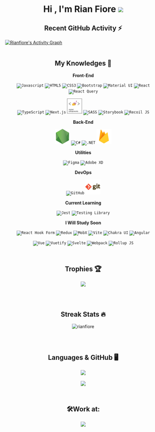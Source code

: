 <div id="header" align="center">
  
<h1 align="center">Hi , I'm Rian Fiore <img src="https://media.giphy.com/media/hvRJCLFzcasrR4ia7z/giphy.gif" width="35"></h1>
</div>

<h2 align="center">Recent GitHub Activity ⚡</h2>
   <a href="https://github.com/littlegudy"><img alt="Rianfiore's Activity Graph" src="https://activity-graph.herokuapp.com/graph?username=Rianfiore&custom_title=Rian's%20Contribution%20Graph&theme=dracula" /></a>
    <br>
    <br>
    
  <h2 align="center">My Knowledges 🧠</h2>
<div align="center">

**Front-End**

<code><img alt="Javascript" src="https://img.icons8.com/color/48/000000/javascript.png"/></code>
<code><img alt="HTML5" src="https://img.icons8.com/color/48/000000/html-5.png"/></code>
<code><img alt="CSS3" src="https://img.icons8.com/color/48/000000/css3.png"/></code>
<code><img alt="Bootstrap" height="48" src="https://img.icons8.com/color/48/000000/bootstrap.png"/></code>
<code><img alt="Material UI" src="https://img.icons8.com/color/48/000000/material-ui.png"/></code>
<code><img alt="React" src="https://img.icons8.com/officexs/48/000000/react.png"/></code>
<code><img alt="React Query" height="48" src="https://react-query-v3.tanstack.com/_next/static/images/emblem-light-628080660fddb35787ff6c77e97ca43e.svg"/></code>

<code><img height="48" alt="TypeScript" src="https://icons-for-free.com/download-icon-typescript+plain-1324760574122087083_256.ico"/></code>
<code><img height="48" alt="Next.js" src="https://www.rlogical.com/wp-content/uploads/2021/08/Rlogical-Blog-Images-thumbnail.png"/></code>
<code><img height="48" alt="Styled Components" src="https://raw.githubusercontent.com/github/explore/80688e429a7d4ef2fca1e82350fe8e3517d3494d/topics/styled-components/styled-components.png"/></code>
<code><img height="48" alt="SASS" src="https://upload.wikimedia.org/wikipedia/commons/thumb/9/96/Sass_Logo_Color.svg/640px-Sass_Logo_Color.svg.png"/></code>
<code><img height="48" alt="Storybook" src="https://avatars.githubusercontent.com/u/22632046?s=200&v=4"/></code>
<code><img height="48" alt="Recoil JS" src="https://pbs.twimg.com/profile_images/1377116487933030410/kyyHFjc2_400x400.jpg"/></code>


**Back-End**

<code><img height="48" src="https://raw.githubusercontent.com/github/explore/80688e429a7d4ef2fca1e82350fe8e3517d3494d/topics/nodejs/nodejs.png" alt="Nodejs"/></code>
<code><img height="48" src="https://growiz.com.br/wp-content/uploads/2020/08/kisspng-c-programming-language-logo-microsoft-visual-stud-atlas-portfolio-5b899192d7c600.1628571115357423548838.png" alt="C#"/></code>
<code><img height="48" src="https://s3-ap-southeast-1.amazonaws.com/homepage-media/wp-content/uploads/2020/03/04092434/NET_Core_Logo.png" alt=".NET"/></code>
<code><img height="48" src="https://raw.githubusercontent.com/github/explore/80688e429a7d4ef2fca1e82350fe8e3517d3494d/topics/firebase/firebase.png" alt="Firebase"/></code>


**Utilities**

<code><img height="48" src="https://cdn2.downdetector.com/static/uploads/logo/figma2.png" alt="Figma"/></code>
<code><img height="48" src="https://upload.wikimedia.org/wikipedia/commons/thumb/c/c2/Adobe_XD_CC_icon.svg/788px-Adobe_XD_CC_icon.svg.png" alt="Adobe XD"/></code>


**DevOps** 

<code><img height="48" src="https://cdn3.iconfinder.com/data/icons/inficons/512/github.png" alt="GitHub"/></code>
<code><img height="48" src="https://raw.githubusercontent.com/github/explore/80688e429a7d4ef2fca1e82350fe8e3517d3494d/topics/git/git.png" alt="Git"/></code>

**Current Learning**

<code><img height="48" alt="Jest" src="https://viget.imgix.net/jest.png?auto=format%2Ccompress&crop=focalpoint&fit=crop&fp-x=0.5&fp-y=0.5&ixlib=php-2.1.1&q=90&s=882391e6854c3c621bcdc2df1c80c2e7"/></code>
<code><img height="48" alt="Testing Library" src="https://testing-library.com/img/octopus-128x128.png"/></code>

**I Will Study Soon**

<code><img height="48" alt="React Hook Form" src="https://avatars.githubusercontent.com/u/53986236?s=280&v=4"/></code>
<code><img height="48" alt="Redux" src="https://cdn.worldvectorlogo.com/logos/redux.svg"/></code>
<code><img height="48" alt="MobX" src="https://mobx.js.org/img/mobx.png"/></code>
<code><img height="48" alt="Vite" src="https://vitejs.dev/logo-with-shadow.png"/></code>
<code><img height="48" alt="Chakra UI" src="https://miro.medium.com/max/400/1*q0emKRBNI0Sv_NseTYRDwg.png"/></code>
<code><img height="48" alt="Angular" src="https://angular.io/assets/images/logos/angularjs/AngularJS-Shield.svg"/></code>

<code><img height="48" alt="Vue" src="https://vuejs.org/images/logo.png"/></code>
<code><img height="48" alt="Vuetify" src="https://cdn.vuetifyjs.com/images/logos/vuetify-logo-300.png"/></code>
<code><img height="48" alt="Svelte" src="https://upload.wikimedia.org/wikipedia/commons/thumb/1/1b/Svelte_Logo.svg/199px-Svelte_Logo.svg.png"/></code>
<code><img height="48" alt="Webpack" src="https://webpack.js.org/icon-pwa-512x512.d3dae4189855b3a72ff9.png"/></code>
<code><img height="48" alt="Rollup JS" src="https://seeklogo.com/images/R/rollup-js-logo-F3925E2546-seeklogo.com.png"/></code>

</div>
  <br>
<h2 align="center">Trophies 🏆</h2>
<p align="center">
  <a href="https://github.com/rianfiore">
    <img
      align="center"
      src="https://github-profile-trophy.vercel.app/?username=rianfiore&theme=dracula&no-frame=true&row=1&&margin-w=20&no-bg=true"
    />
  </a>
</a>
</p>
</div>
  <br>
<br>

<div align="center">
    <h2>Streak Stats 🔥</h2>
<p align="center"><img src="https://github-readme-streak-stats.herokuapp.com/?user=rianfiore&theme=dracula" alt="rianfiore" /></p>
    <br>
    <br>
  
  <h2 align="center">Languages & GitHub 🖥</h2>
<p align="center">
   <a href="https://github.com/rianfiore">
    <img
      align="center"
      height="180em"
      src="https://github-readme-stats.vercel.app/api/top-langs/?username=rianfiore&show_icons=true&include_all_commits=true&count_private=true&layout=compact&langs_count=10&theme=dracula"
    />
  </a><br><br>
  <a href="https://github.com/rianfiore">
    <img
      align="center"
      height="150em"
      src="https://github-readme-stats.vercel.app/api?username=rianfiore&show_icons=true&include_all_commits=true&count_private=true&theme=dracula"
    />
  </a>
</p>
</div>
  <br>

<h2 align="center">🛠Work at:</h2>

<p align="center">
  <a href="https://github.com/Rianfiore/netflix-clone">
    <img
      align="center"
      height="120em"
      src="https://github-readme-stats.vercel.app/api/pin/?username=rianfiore&repo=netflix-clone&theme=dracula">
    </img>
  </a>
</p>
